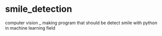 # smile_detection
computer vision _ making program that should be detect smile with python in machine learning field
